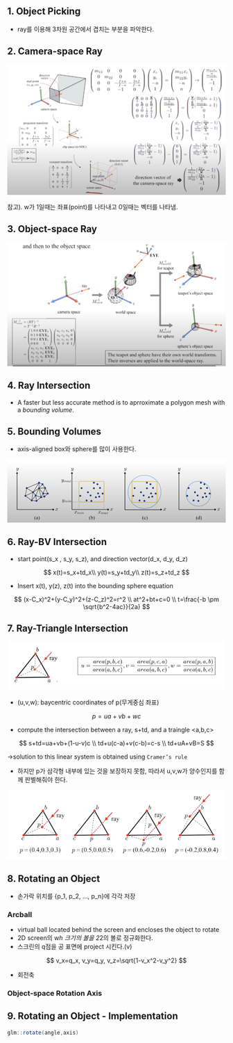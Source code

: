 ## 1. Object Picking

- ray를 이용해 3차원 공간에서 겹치는 부분을 파악한다.

## 2. Camera-space Ray

![image.png](/lecture-notes/CH12/스크린물체조작1.png)

참고). w가 1일때는 좌표(point)를 나타내고 0일때는 벡터를 나타냄.

## 3. Object-space Ray

![image.png](/lecture-notes/CH12/스크린물체조작2.png)

## 4. Ray Intersection

- A faster but less accurate method is to aprroximate a polygon mesh with a _bounding volume_.

## 5. Bounding Volumes

- axis-aligned box와 sphere를 많이 사용한다.

![image.png](/lecture-notes/CH12/스크린물체조작3.png)

## 6. Ray-BV Intersection

- start point(s_x , s_y, s_z), and direction vector(d_x, d_y, d_z)

$$
x(t)=s_x+td_x\\
y(t)=s_y+td_y\\
z(t)=s_z+td_z
$$

- Insert x(t), y(z), z(t) into the bounding sphere equation

$$
(x-C_x)^2+(y-C_y)^2+(z-C_z)^2=r^2 \\
at^2+bt+c=0 \\
t=\frac{-b \pm \sqrt{b^2-4ac}}{2a}
$$

## 7. Ray-Triangle Intersection

![image.png](/lecture-notes/CH12/스크린물체조작4.png)

- (u,v,w): baycentric coordinates of p(무게중심 좌표)

$$
p=ua+vb+wc
$$

- compute the intersection between a ray, s+td, and a traingle <a,b,c>

$$
s+td=ua+vb+(1-u-v)c \\
td+u(c-a)+v(c-b)=c-s \\
td+uA+vB=S
$$

→solution to this linear system is obtained using `Cramer’s rule`

- 하지만 p가 삼각형 내부에 있는 것을 보장하지 못함, 따라서 u,v,w가 양수인지를 함께 판별해줘야 한다.

![image.png](/lecture-notes/CH12/스크린물체조작5.png)

## 8. Rotating an Object

- 손가락 위치를 {p_1, p_2, …, p_n}에 각각 저장

### Arcball

- virtual ball located behind the screen and encloses the object to rotate
- 2D screen의 w*h 크기의 볼을 2*2의 볼로 정규화한다.
- 스크린의 q점을 공 표면에 project 시킨다.(v)

$$
v_x=q_x, v_y=q_y, v_z=\sqrt{1-v_x^2-v_y^2}
$$

- 회전축

### Object-space Rotation Axis

## 9. Rotating an Object - Implementation

```glsl
glm::rotate(angle,axis)
```
